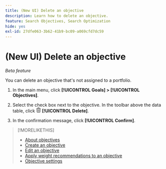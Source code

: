```yaml
---
title: (New UI) Delete an objective
description: Learn how to delete an objective.
feature: Search Objectives, Search Optimization
hide: yes
exl-id: 27dfe063-3b62-41b9-bc09-a069cfd7dc59
---
```

# (New UI) Delete an objective

*Beta feature*

You can delete an objective that's not assigned to a portfolio.

1. In the main menu, click **[!UICONTROL Goals] > [!UICONTROL Objectives]**.

1. Select the check box next to the objective. In the toolbar above the data table, click ![Delete](/help/search-social-commerce/assets/delete-new.png "Delete") **[!UICONTROL Delete]**.

1. In the confirmation message, click **[!UICONTROL Confirm]**.

>[!MORELIKETHIS]
>
>* [About objectives](objective-about.md)
>* [Create an objective](objective-create.md)
>* [Edit an objective](objective-edit.md)
>* [Apply weight recommendations to an objective](objective-apply-weight-recommendations.md)
>* [Objective settings](objective-settings.md)
